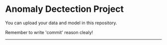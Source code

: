 # Anomaly Dectection Project

You can upload your data and model in this repository.

Remember to write 'commit' reason clealy!

---

